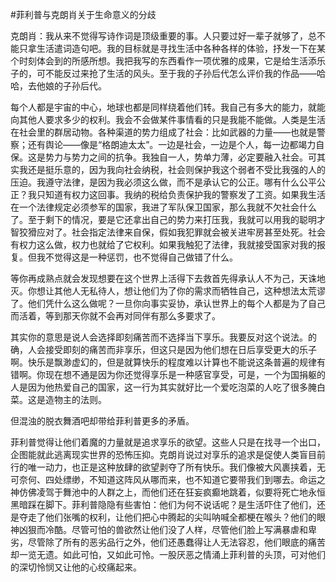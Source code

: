 #菲利普与克朗肖关于生命意义的分歧

克朗肖：我从来不觉得写诗作词是顶级重要的事。人只要过好一辈子就够了，总不能只拿生活遣词造句吧。我的目标就是寻找生活中各种各样的体验，抒发一下在某个时刻体会到的所感所想。我把我写的东西看作一项优雅的成果，它是给生活添乐子的，可不能反过来抢了生活的风头。至于我的子孙后代怎么评价我的作品——哈哈，去他娘的子孙后代。

每个人都是宇宙的中心，地球也都是同样绕着他们转。我自己有多大的能力，就能向其他人要求多少的权利。我会不会做某件事情看的只是我能不能做。人类是生活在社会里的群居动物。各种渠道的势力组成了社会：比如武器的力量——也就是警察；还有舆论——像是“格朗迪太太”。一边是社会，一边是个人，每一边都竭力自保。这是势力与势力之间的抗争。我独自一人，势单力薄，必定要融入社会。可其实我还是挺乐意的，因为我向社会纳税，社会则保护我这个弱者不受比我强的人的压迫。我遵守法律，是因为我必须这么做，而不是承认它的公正。哪有什么公平公正？我只知道有权力这回事。我纳的税给负责保护我的警察发了工资。如果我生活在一个法律规定必须参军的国家，我进了军队保卫国家，那么我就不欠社会什么了。至于剩下的情况，要是它还拿出自己的势力来打压我，我就可以用我的聪明才智狡猾应对了。社会指定法律来自保，假如我犯罪就会被关进牢房甚至处死。社会有权力这么做，权力也就给了它权利。如果我触犯了法律，我就接受国家对我的报复。但我不觉得这是一种惩罚，也不觉得自己做错了什么。

等你再成熟点就会发现想要在这个世界上活得下去救首先得承认人不为己，天诛地灭。你想让其他人无私待人，想让他们为了你的需求而牺牲自己，这种想法太荒谬了。他们凭什么这么做呢？一旦你向事实妥协，承认世界上的每个人都是为了自己而活着，等到那天你就不会再对同伴有那么多要求了。

其实你的意思是说人会选择即刻痛苦而不选择当下享乐。我要反对这个说法。的确，人会接受即刻的痛苦而非享乐，但这只是因为他们想在日后享受更大的乐子啊。快乐是飘渺虚幻的，但是就算快乐的程度难以计算也不能说这条普遍的规律有错啊。你现在想不通是因为你还觉得享乐是一种感官享受，可是，一个为国捐躯的人是因为他热爱自己的国家，这一行为其实就好比一个爱吃泡菜的人吃了很多腌白菜。这是造物主的法则。

但混浊的脱衣舞酒吧却带给菲利普更多的矛盾。

菲利普觉得让他们着魔的力量就是追求享乐的欲望。这些人只是在找寻一个出口，企图能就此逃离现实世界的恐怖压抑。克朗肖说过对享乐的追求是促使人类盲目前行的唯一动力，也正是这种放肆的欲望剥夺了所有快乐。我们像被大风裹挟着，无可奈何、四处缥缈，不知道这阵风从哪而来，也不知道它要带我们到哪去。命运之神仿佛凌驾于舞池中的人群之上，而他们还在狂妄疯癫地跳着，似要将死亡地永恒黑暗踩在脚下。菲利普隐隐有些害怕：他们为何不说话呢？是生活吓住了他们，还是夺走了他们张嘴的权利，让他们把心中腾起的尖叫呐喊全都梗在喉头？他们的眼神凶狠而冷酷。尽管可怕的兽欲然让他们没了人样，尽管他们脸上写满暴虐和卑劣，尽管除了所有的恶劣品行之外，他们还愚蠢得让人无法容忍，他们眼底的痛苦却一览无遗。如此可怕，又如此可怜。一股厌恶之情涌上菲利普的头顶，可对他们的深切怜悯又让他的心绞痛起来。
